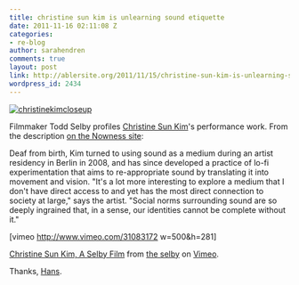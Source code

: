 ```yaml
---
title: christine sun kim is unlearning sound etiquette
date: 2011-11-16 02:11:08 Z
categories:
- re-blog
author: sarahendren
comments: true
layout: post
link: http://ablersite.org/2011/11/15/christine-sun-kim-is-unlearning-sound-etiquette/
wordpress_id: 2434
---
```


[![christinekimcloseup](http://ablersite.files.wordpress.com/2011/11/christinekimcloseup.jpg)](http://ablersite.files.wordpress.com/2011/11/christinekimcloseup.jpg)

Filmmaker Todd Selby profiles [Christine Sun Kim](http://christinesunkim.com/)'s performance work. From the description [on the Nowness site](http://www.nowness.com/day/2011/11/9/1700/todd-selby-x-christine-sun-kim?ecid=soc1269):


Deaf from birth, Kim turned to using sound as a medium during an artist residency in Berlin in 2008, and has since developed a practice of lo-fi experimentation that aims to re-appropriate sound by translating it into movement and vision. "It's a lot more interesting to explore a medium that I don't have direct access to and yet has the most direct connection to society at large," says the artist. "Social norms surrounding sound are so deeply ingrained that, in a sense, our identities cannot be complete without it."


[vimeo http://www.vimeo.com/31083172 w=500&h=281]

[Christine Sun Kim, A Selby Film](http://vimeo.com/31083172) from [the selby](http://vimeo.com/theselby) on [Vimeo](http://vimeo.com).

Thanks, [Hans](http://www.musikhaus.com/).
